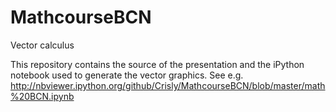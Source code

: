 MathcourseBCN
=============
Vector calculus

This repository contains the source of the presentation and the iPython notebook used to generate the vector graphics.
See e.g. http://nbviewer.ipython.org/github/Crisly/MathcourseBCN/blob/master/math%20BCN.ipynb
